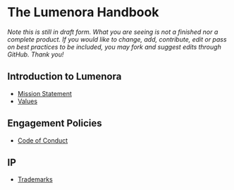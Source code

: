 # The Lumenora Handbook

_Note this is still in draft form. What you are seeing is not a finished nor a complete product. If you would like to change, add, contribute, edit or pass on best practices to be included, you may fork and suggest edits through GitHub. Thank you!_ 

## Introduction to Lumenora
- [Mission Statement](https://github.com/ROBO-BEV/Handbook/blob/master/Introduction/Mission_Statement.md)
- [Values](https://github.com/ROBO-BEV/Handbook/blob/master/Introduction/Values.md)

## Engagement Policies

- [Code of Conduct](https://github.com/ROBO-BEV/Handbook/blob/master/Policies/Code_of_Conduct.md)

## IP
- [Trademarks](https://github.com/ROBO-BEV/Handbook/blob/master/IP_Trademarks_and_Copyrights/Trademarks.md)  
